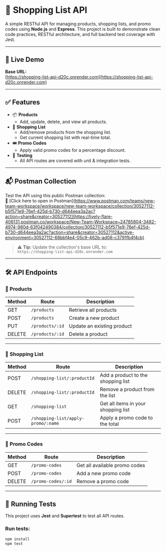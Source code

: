 # 🛒 Shopping List API

A simple RESTful API for managing products, shopping lists, and promo codes using **Node.js** and **Express**. This project is built to demonstrate clean code practices, RESTful architecture, and full backend test coverage with Jest.

---

## 🚀 Live Demo

**Base URL:**  
[https://shopping-list-api-d20c.onrender.com](https://shopping-list-api-d20c.onrender.com)

---

## ✅ Features

- 📦 **Products**
  - Add, update, delete, and view all products.
- 🛒 **Shopping List**
  - Add/remove products from the shopping list.
  - Get current shopping list with real-time total.
- 🎟️ **Promo Codes**
  - Apply valid promo codes for a percentage discount.
- 🧪 **Testing**
  - All API routes are covered with unit & integration tests.

---

## 📬 Postman Collection

Test the API using this public Postman collection:  
🔗 [Click here to open in Postman](https://www.postman.com/teams/new-team-workspace/workspace/new-team-workspace/collection/30527112-b5f571e9-76ef-425d-b730-d644eea3a2ac?action=share&creator=30527112](https://lively-flare-406131.postman.co/workspace/New-Team-Workspace~24785804-3482-4974-980d-63f042490384/collection/30527112-b5f571e9-76ef-425d-b730-d644eea3a2ac?action=share&creator=30527112&active-environment=30527112-68bbf4e4-05c9-462b-ad08-c3791fb4f4cb)

> ⚠️ **Tip:** Update the collection's base URL to:  
> `https://shopping-list-api-d20c.onrender.com`

---

## 🛠️ API Endpoints

### 🔹 Products

| Method | Route              | Description                    |
|--------|--------------------|--------------------------------|
| GET    | `/products`        | Retrieve all products          |
| POST   | `/products`        | Create a new product           |
| PUT    | `/products/:id`    | Update an existing product     |
| DELETE | `/products/:id`    | Delete a product               |

---

### 🔹 Shopping List

| Method | Route                                | Description                          |
|--------|--------------------------------------|--------------------------------------|
| POST   | `/shopping-list/:productId`      | Add a product to the shopping list   |
| DELETE | `/shopping-list/:productId`   | Remove a product from the list       |
| GET    | `/shopping-list`                     | Get all items in your shopping list  |
| POST   | `/shopping-list/apply-promo/:name`   | Apply a promo code to the total      |

---

### 🔹 Promo Codes

| Method | Route                 | Description                      |
|--------|-----------------------|----------------------------------|
| GET    | `/promo-codes`        | Get all available promo codes    |
| POST   | `/promo-codes`        | Add a new promo code             |
| DELETE | `/promo-codes/:id`    | Remove a promo code              |

---

## 🧪 Running Tests

This project uses **Jest** and **Supertest** to test all API routes.

### Run tests:

```bash
npm install
npm test
